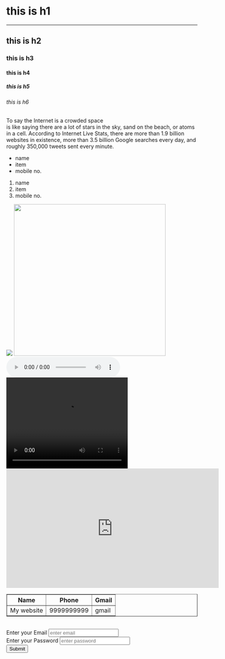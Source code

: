 <!DOCTYPE html>
<html>
<head>
	<title>shopping website</title>
</head>
<body>
	<!--1.Text tags-->
	<h1>this is h1</h1>
	<hr>
	<h2>this is h2</h2>
	<h3>this is h3</h3>
	<h4>this is h4</h4>
	<h5>this is h5</h5>
	<h6>this is h6</h6>
	<p>To say the Internet is a crowded space <br> is like saying there are a lot of stars in the sky, sand on the beach, or atoms in a cell. According to Internet Live Stats, there are more than 1.9 billion websites in existence, more than 3.5 billion Google searches every day, and roughly 350,000 tweets sent every minute.</p>
<ul>
	<li>name</li>
	<li>item</li>
	<li>mobile no.</li>
</ul>
<ol>
	<li>name</li>
	<li>item</li>
	<li>mobile no.</li>
</ol>
<!--image-->
<img src="https://images.unsplash.com/photo-1462143338528-eca9936a4d09?ixlib=rb-1.2.1&ixid=eyJhcHBfaWQiOjEyMDd9&auto=format&fit=crop&w=400&q=60">
<img src="image.jpg" width="400px;">
<!--Audio video tags-->
<audio controls>
  <source src="audio.mp3" type="audio/mpeg">
</audio>
<video width="320" height="240" controls>
  <source src="video.mp4" type="video/mp4">
</video>
<iframe width="560" height="315" src="https://www.youtube.com/embed/my4yAvsiLqM" frameborder="0" allow="accelerometer; autoplay; encrypted-media; gyroscope; picture-in-picture" allowfullscreen></iframe>
<br>
<table border="1">
		<tr>
			<th>Name</th>
			<th>Phone</th>
			<th>Gmail</th>
		</tr>
		<tr>
			<td>My website</td>
			<td>9999999999</td>
			<td>gmail</td>
		</tr>
</table>
<br>
<!--forms-->
<form>
	<label>Enter your Email</label>
	<input type="email" name="user_email" placeholder="enter email">
	<br>
	<label>Enter your Password</label>
	<input type="password" name="user_password" placeholder="enter password">
	<br>
	<input type="submit" name="">
</form>
</body>
</html>
